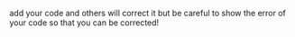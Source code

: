  add your code and others will correct it but be careful to show the error of your code so that you can be corrected!
